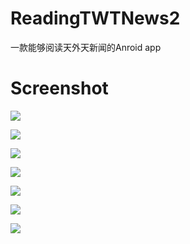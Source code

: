 # ReadingTWTNews2
一款能够阅读天外天新闻的Anroid app
# Screenshot
![](https://github.com/hdychi/ReadingTWTNews2/blob/master/screenshot/Screenshot_20170619-191417-981.jpg)

![](https://github.com/hdychi/ReadingTWTNews2/blob/master/screenshot/Screenshot_20170619-211256-539.jpg)

![](https://github.com/hdychi/ReadingTWTNews2/blob/master/screenshot/Screenshot_20170619-211302-110.jpg)

![](https://github.com/hdychi/ReadingTWTNews2/blob/master/screenshot/Screenshot_20170619-211312-697.jpg)

![](https://github.com/hdychi/ReadingTWTNews2/blob/master/screenshot/Screenshot_20170619-211334-360.jpg)

![](https://github.com/hdychi/ReadingTWTNews2/blob/master/screenshot/Screenshot_20170619-211356-700.jpg)

![](https://github.com/hdychi/ReadingTWTNews2/blob/master/screenshot/Screenshot_20170619-211414-898.jpg)
